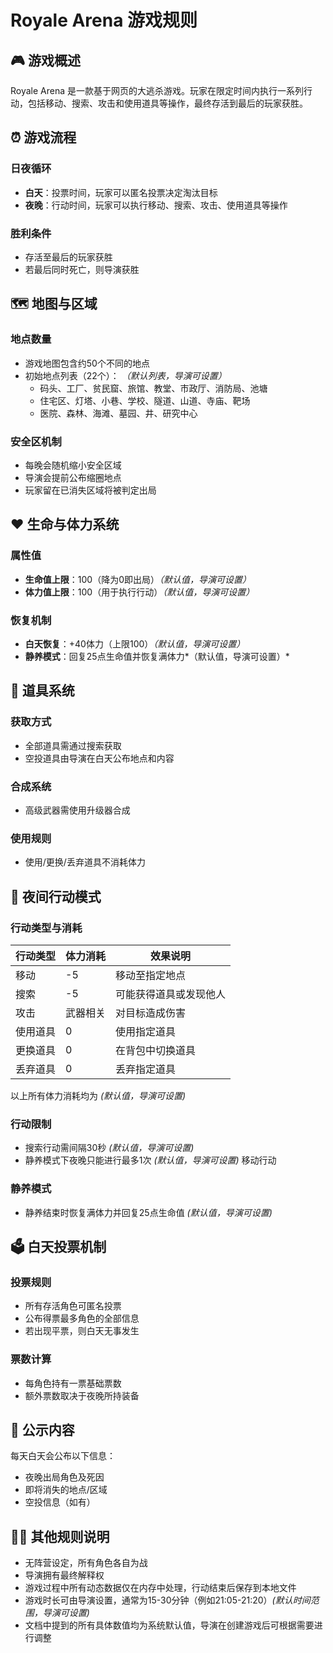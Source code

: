 # Royale Arena 游戏规则

## 🎮 游戏概述

Royale Arena 是一款基于网页的大逃杀游戏。玩家在限定时间内执行一系列行动，包括移动、搜索、攻击和使用道具等操作，最终存活到最后的玩家获胜。

## ⏰ 游戏流程

### 日夜循环
- **白天**：投票时间，玩家可以匿名投票决定淘汰目标
- **夜晚**：行动时间，玩家可以执行移动、搜索、攻击、使用道具等操作

### 胜利条件
- 存活至最后的玩家获胜
- 若最后同时死亡，则导演获胜

## 🗺️ 地图与区域

### 地点数量
- 游戏地图包含约50个不同的地点 
- 初始地点列表（22个）： *（默认列表，导演可设置）*
  - 码头、工厂、贫民窟、旅馆、教堂、市政厅、消防局、池塘
  - 住宅区、灯塔、小巷、学校、隧道、山道、寺庙、靶场
  - 医院、森林、海滩、墓园、井、研究中心

### 安全区机制
- 每晚会随机缩小安全区域
- 导演会提前公布缩圈地点
- 玩家留在已消失区域将被判定出局

## ❤️ 生命与体力系统

### 属性值
- **生命值上限**：100（降为0即出局）*（默认值，导演可设置）*
- **体力值上限**：100（用于执行行动）*（默认值，导演可设置）*

### 恢复机制
- **白天恢复**：+40体力（上限100）*（默认值，导演可设置）*
- **静养模式**：回复25点生命值并恢复满体力*（默认值，导演可设置）*

## 🎒 道具系统

### 获取方式
- 全部道具需通过搜索获取
- 空投道具由导演在白天公布地点和内容

### 合成系统
- 高级武器需使用升级器合成

### 使用规则
- 使用/更换/丢弃道具不消耗体力

## 🌙 夜间行动模式

### 行动类型与消耗

| 行动类型     | 体力消耗 | 效果说明               |
|--------------|----------|------------------------|
| 移动         | -5       | 移动至指定地点  |
| 搜索         | -5       | 可能获得道具或发现他人 |
| 攻击         | 武器相关 | 对目标造成伤害         |
| 使用道具     | 0        | 使用指定道具           |
| 更换道具     | 0        | 在背包中切换道具       |
| 丢弃道具     | 0        | 丢弃指定道具           |

以上所有体力消耗均为 *(默认值，导演可设置)*

### 行动限制
- 搜索行动需间隔30秒 *(默认值，导演可设置)*
- 静养模式下夜晚只能进行最多1次 *(默认值，导演可设置)* 移动行动

### 静养模式
- 静养结束时恢复满体力并回复25点生命值 *(默认值，导演可设置)*

## 🗳️ 白天投票机制

### 投票规则
- 所有存活角色可匿名投票
- 公布得票最多角色的全部信息
- 若出现平票，则白天无事发生

### 票数计算
- 每角色持有一票基础票数
- 额外票数取决于夜晚所持装备

## 📢 公示内容

每天白天会公布以下信息：
- 夜晚出局角色及死因
- 即将消失的地点/区域
- 空投信息（如有）

## 🧙‍♂️ 其他规则说明

- 无阵营设定，所有角色各自为战
- 导演拥有最终解释权
- 游戏过程中所有动态数据仅在内存中处理，行动结束后保存到本地文件
- 游戏时长可由导演设置，通常为15-30分钟（例如21:05-21:20）*(默认时间范围，导演可设置)*
- 文档中提到的所有具体数值均为系统默认值，导演在创建游戏后可根据需要进行调整